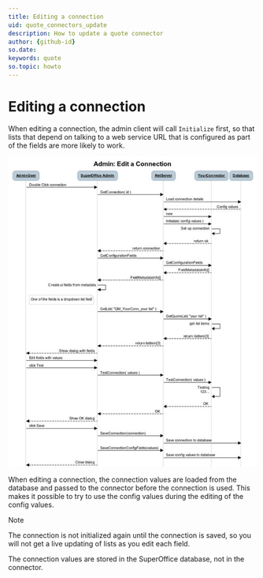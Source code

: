 ```yaml
---
title: Editing a connection
uid: quote_connectors_update
description: How to update a quote connector
author: {github-id}
so.date:
keywords: quote
so.topic: howto
---
```


# Editing a connection

When editing a connection, the admin client will call `Initialize` first, so that lists that depend on talking to a web service URL that is configured as part of the fields are more likely to work.

![05][img1]

When editing a connection, the connection values are loaded from the database and passed to the connector before the connection is used. This makes it possible to try to use the config values during the editing of the config values.

> [!NOTE]
> The connection is not initialized again until the connection is saved, so you will not get a live updating of lists as you edit each field.

The connection values are stored in the SuperOffice database, not in the connector.

<!-- Referenced images -->
[img1]: media/image005.jpg
